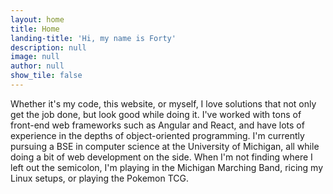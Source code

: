 ```yaml
---
layout: home
title: Home
landing-title: 'Hi, my name is Forty'
description: null
image: null
author: null
show_tile: false
---
```


Whether it's my code, this website, or myself, I love solutions that not only get the job done, but look good while doing it. I've worked with tons of front-end web frameworks such as Angular and React, and have lots of experience in the depths of object-oriented programming. I'm currently pursuing a BSE in computer science at the University of Michigan, all while doing a bit of web development on the side. When I'm not finding where I left out the semicolon, I'm playing in the Michigan Marching Band, ricing my Linux setups, or playing the Pokemon TCG.

